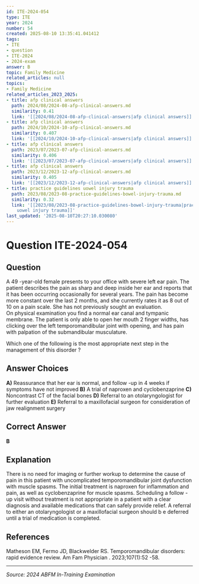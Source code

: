 ```yaml
---
id: ITE-2024-054
type: ITE
year: 2024
number: 54
created: 2025-08-10 13:35:41.041412
tags:
- ITE
- question
- ITE-2024
- 2024-exam
answer: B
topic: Family Medicine
related_articles: null
topics:
- Family Medicine
related_articles_2023_2025:
- title: afp clinical answers
  path: 2024/08/2024-08-afp-clinical-answers.md
  similarity: 0.41
  link: '[[2024/08/2024-08-afp-clinical-answers|afp clinical answers]]'
- title: afp clinical answers
  path: 2024/10/2024-10-afp-clinical-answers.md
  similarity: 0.407
  link: '[[2024/10/2024-10-afp-clinical-answers|afp clinical answers]]'
- title: afp clinical answers
  path: 2023/07/2023-07-afp-clinical-answers.md
  similarity: 0.406
  link: '[[2023/07/2023-07-afp-clinical-answers|afp clinical answers]]'
- title: afp clinical answers
  path: 2023/12/2023-12-afp-clinical-answers.md
  similarity: 0.405
  link: '[[2023/12/2023-12-afp-clinical-answers|afp clinical answers]]'
- title: practice guidelines uowel injury trauma
  path: 2023/08/2023-08-practice-guidelines-bowel-injury-trauma.md
  similarity: 0.32
  link: '[[2023/08/2023-08-practice-guidelines-bowel-injury-trauma|practice guidelines
    uowel injury trauma]]'
last_updated: '2025-08-10T20:27:10.030080'
---
```


# Question ITE-2024-054

## Question
A 49 -year-old female presents to your office with severe left ear pain. The patient describes the pain 
as sharp and deep inside her ear and reports that it has been occurring occasionally for several years. 
The pain has become more constant over the last 2 months, and she currently rates it as 8 out of 10 on 
a pain scale. She has not previously sought an evaluation.  
 On physical examination you find a normal ear canal and tympanic membrane. The patient is only 
able to  open her mouth 2 finger widths, has clicking over the left temporomandibular joint with 
opening, and has pain with palpation of the submandibular musculature.  
 
Which one of the following is the most appropriate next step in the management of this disorder ?

## Answer Choices
**A)** Reassurance that her ear is normal, and follow -up in 4 weeks if symptoms have not improved
**B)** A trial of naproxen and cyclobenzaprine
**C)** Noncontrast CT of the facial bones
**D)** Referral to an otolaryngologist for further evaluation
**E)** Referral to a maxillofacial surgeon for consideration of jaw realignment surgery

## Correct Answer
**B**

## Explanation
There is no need for imaging or further workup to determine the cause of pain in this patient with uncomplicated temporomandibular joint dysfunction with muscle spasms. The initial treatment is naproxen for inflammation and pain, as well as cyclobenzaprine for muscle spasms. Scheduling a follow -up visit without treatment is not appropriate in a patient with a clear diagnosis and available medications that can safely provide relief. A referral to either an otolaryngologist or a maxillofacial surgeon should b e deferred until a trial of medication is completed.

## References
Matheson EM, Fermo JD, Blackwelder RS. Temporomandibular disorders: rapid evidence review. Am Fam Physician . 2023;107(1):52 -58.

---
*Source: 2024 ABFM In-Training Examination*